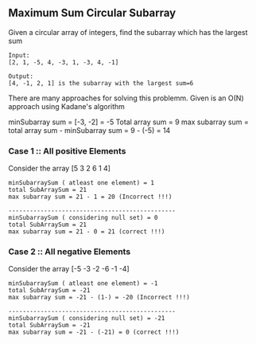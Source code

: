 ## Maximum Sum Circular Subarray

Given a circular array of integers, find the subarray which has the largest sum

```
Input:
[2, 1, -5, 4, -3, 1, -3, 4, -1]

Output:
[4, -1, 2, 1] is the subarray with the largest sum=6
```

There are many approaches for solving this problemm. Given is an O(N) approach using Kadane's algorithm

minSubarray sum = [-3, -2] = -5
Total array sum = 9
max subarray sum = total array sum - minSubarray sum = 9 - (-5) = 14


### Case 1 :: All positive Elements 
Consider the array [5 3 2 6 1 4]
```
minSubarraySum ( atleast one element) = 1
total SubArraySum = 21
max subarray sum = 21 - 1 = 20 (Incorrect !!!)

-----------------------------------------------
minSubarraySum ( considering null set) = 0
total SubArraySum = 21
max subarray sum = 21 - 0 = 21 (correct !!!)
```

### Case 2 :: All negative Elements 
Consider the array [-5 -3 -2 -6 -1 -4]
```
minSubarraySum ( atleast one element) = -1
total SubArraySum = -21
max subarray sum = -21 - (1-) = -20 (Incorrect !!!)

-----------------------------------------------
minSubarraySum ( considering null set) = -21
total SubArraySum = -21
max subarray sum = -21 - (-21) = 0 (correct !!!)
```